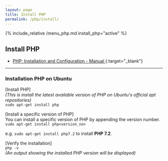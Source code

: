 ```yaml
---
layout: page
title: Install PHP
permalink: /php/install/
---
```


{% include_relative /menu_php.md install_php="active" %}

## Install PHP

- [PHP: Installation and Configuration - Manual ](https://www.php.net/manual/en/install.php){:target="_blank"}

___

### Installation PHP on Ubuntu

[Install PHP]  
_(This is install the latest available version of PHP on Ubuntu's official apt repositories)_  
`sudo apt-get install php`

[Install a specific version of PHP]  
You can install a specific version of PHP by appending the version number.  
`sudo apt-get install php<version_no>`

e.g. `sudo apt-get install php7.2` to install **PHP 7.2**.

[Verify the installation]  
`php -v`  
_(An output showing the installed PHP version will be displayed)_
